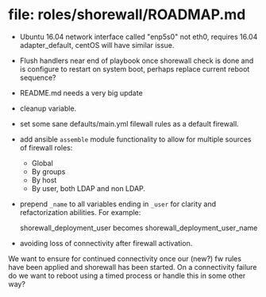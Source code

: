 # file: roles/shorewall/ROADMAP.md

* Ubuntu 16.04 network interface called "enp5s0" not eth0, requires 16.04 adapter_default, centOS will have similar issue.

* Flush handlers near end of playbook once shorewall check is done and is configure to restart on system boot, perhaps replace current reboot sequence?
* README.md needs a very big update
* cleanup variable.
* set some sane defaults/main.yml filewall rules as a default firewall.	

* add ansible `assemble` module functionality to allow for multiple sources of firewall roles:
    * Global
    * By groups
    * By host
    * By user, both LDAP and non LDAP.

* prepend `_name` to all variables ending in `_user` for clarity and refactorization abilities. For example:

    shorewall_deployment_user becomes shorewall_deployment_user_name

* avoiding loss of connectivity after firewall activation.

We want to ensure for continued connectivity once our (new?) fw rules have been applied and shorewall has been started. On a connectivity failure do we want to reboot using a timed process or handle this in some other way?
 
 
